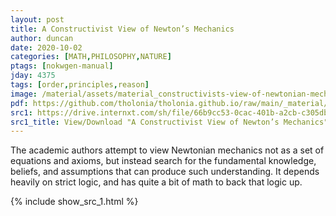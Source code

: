 ```yaml
---
layout: post
title: A Constructivist View of Newton’s Mechanics
author: duncan
date: 2020-10-02
categories: [MATH,PHILOSOPHY,NATURE]
ptags: [nokwgen-manual]
jday: 4375
tags: [order,principles,reason]
image: /material/assets/material_constructivists-view-of-newtonian-mechanics.png
pdf: https://github.com/tholonia/tholonia.github.io/raw/main/_material/assets/constructivists-view-of-newtonian-mechanics.pdf
src1: https://drive.internxt.com/sh/file/66b9cc53-0cac-401b-a2cb-c305db11ee21/7963d695685b3c37ca450d2f748dd2862ec1999887d6f84b24e0bce02ceded87
src1_title: View/Download "A Constructivist View of Newton’s Mechanics" (35 pages)
---
```

The academic authors attempt to view Newtonian mechanics not as a set of equations and axioms, but instead search for the fundamental knowledge, beliefs, and assumptions that can produce such understanding.  It depends heavily on strict logic, and has quite a bit of math to back that logic up.

<!--more-->

{% include show_src_1.html %}
